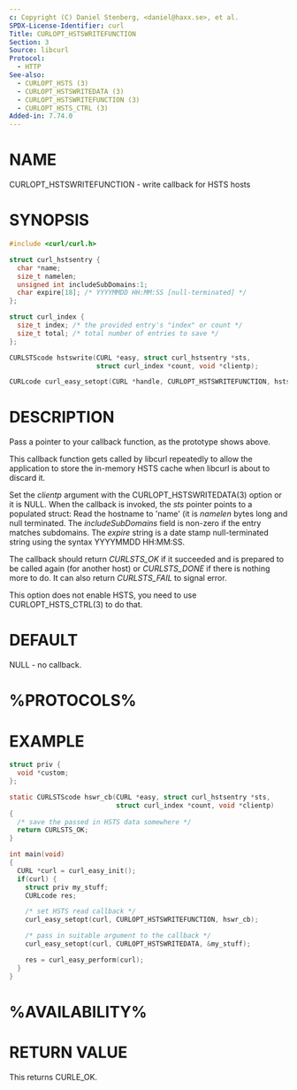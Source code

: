 ```yaml
---
c: Copyright (C) Daniel Stenberg, <daniel@haxx.se>, et al.
SPDX-License-Identifier: curl
Title: CURLOPT_HSTSWRITEFUNCTION
Section: 3
Source: libcurl
Protocol:
  - HTTP
See-also:
  - CURLOPT_HSTS (3)
  - CURLOPT_HSTSWRITEDATA (3)
  - CURLOPT_HSTSWRITEFUNCTION (3)
  - CURLOPT_HSTS_CTRL (3)
Added-in: 7.74.0
---
```


# NAME

CURLOPT_HSTSWRITEFUNCTION - write callback for HSTS hosts

# SYNOPSIS

~~~c
#include <curl/curl.h>

struct curl_hstsentry {
  char *name;
  size_t namelen;
  unsigned int includeSubDomains:1;
  char expire[18]; /* YYYYMMDD HH:MM:SS [null-terminated] */
};

struct curl_index {
  size_t index; /* the provided entry's "index" or count */
  size_t total; /* total number of entries to save */
};

CURLSTScode hstswrite(CURL *easy, struct curl_hstsentry *sts,
                      struct curl_index *count, void *clientp);

CURLcode curl_easy_setopt(CURL *handle, CURLOPT_HSTSWRITEFUNCTION, hstswrite);
~~~

# DESCRIPTION

Pass a pointer to your callback function, as the prototype shows above.

This callback function gets called by libcurl repeatedly to allow the
application to store the in-memory HSTS cache when libcurl is about to discard
it.

Set the *clientp* argument with the CURLOPT_HSTSWRITEDATA(3) option
or it is NULL.
When the callback is invoked, the *sts* pointer points to a populated
struct: Read the hostname to 'name' (it is *namelen* bytes long and null
terminated. The *includeSubDomains* field is non-zero if the entry matches
subdomains. The *expire* string is a date stamp null-terminated string
using the syntax YYYYMMDD HH:MM:SS.

The callback should return *CURLSTS_OK* if it succeeded and is prepared to
be called again (for another host) or *CURLSTS_DONE* if there is nothing
more to do. It can also return *CURLSTS_FAIL* to signal error.

This option does not enable HSTS, you need to use CURLOPT_HSTS_CTRL(3) to
do that.

# DEFAULT

NULL - no callback.

# %PROTOCOLS%

# EXAMPLE

~~~c
struct priv {
  void *custom;
};

static CURLSTScode hswr_cb(CURL *easy, struct curl_hstsentry *sts,
                           struct curl_index *count, void *clientp)
{
  /* save the passed in HSTS data somewhere */
  return CURLSTS_OK;
}

int main(void)
{
  CURL *curl = curl_easy_init();
  if(curl) {
    struct priv my_stuff;
    CURLcode res;

    /* set HSTS read callback */
    curl_easy_setopt(curl, CURLOPT_HSTSWRITEFUNCTION, hswr_cb);

    /* pass in suitable argument to the callback */
    curl_easy_setopt(curl, CURLOPT_HSTSWRITEDATA, &my_stuff);

    res = curl_easy_perform(curl);
  }
}
~~~

# %AVAILABILITY%

# RETURN VALUE

This returns CURLE_OK.
